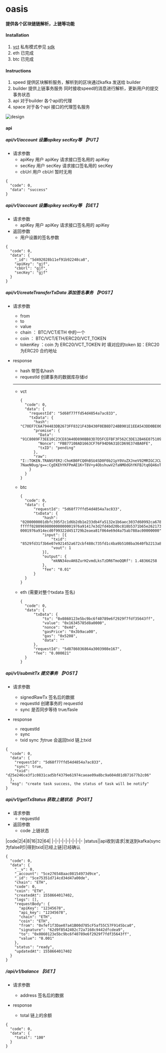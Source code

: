 # oasis 


#### 提供各个区块链链解析，上链等功能


#### Installation

1. [vct](https://github.com/abchain/fabric) 私有模式参见 [sdk](https://github.com/fastcity/oasis/tree/master/speed/config/dev/nodes)
2. eth 已完成
3. btc 已完成

#### Instructions

1. speed 提供区块解析服务，解析到的区块通过kafka 发送给 builder
2. builder 提供上链事务服务 同时接收speed的消息进行解析，更新用户的提交事务状态
3. api   对于builder 各个api的代理
4. space 对于各个api 接口的代理签名服务


![design](https://raw.githubusercontent.com/fastcity/oasis/master/design.jpg)

#### api
##### api/v1/account 设置apikey secKey等 【PUT】
  - 请求参数
    + apiKey 用户 apiKey 请求接口签名用的 apiKey
    + secKey 用户 secKey 请求接口签名用的 secKey
    + cbUrl 用户 cbUrl 暂时无用


```
{
  "code": 0,
  "data": "success"
}
```
##### api/v1/account 设置apikey secKey等 【GET】
  - 请求参数
    + apiKey 用户 apiKey 请求接口签名用的 apiKey
  - 返回参数
    + 用户设置的签名参数

```
{
  "code": 0,
  "data": {
    "_id": "5d492028b11ef91b92248ca8",
    "apiKey": "gjf",
    "cbUrl": "gjf",
    "secKey": "gjf"
  }
}
```


#####  api/v1/createTransferTxData 添加签名事务 【POST】
  - 请求参数
    + from
    + to
    + value
    + chain ： BTC/VCT/ETH 中的一个
    + coin ：  BTC/VCT/ETH/ERC20/VCT_TOKEN
    + tokenKey ：coin 为  ERC20/VCT_TOKEN 时 填对应的token 如：ERC20为ERC20 合约地址

  - response
    + hash 带签名hash
    + requestId 创建事务的数据库存储id
    --------------------------
    + vct
      ```
      {
        "code": 0,
        "data": {
          "requestId": "5d68f77ffd54d4854a7ac833",
          "txData": {
            "hash": "C70EF7C6A794483DB2673FF8321F43B430F0EB8D724BB901E1EEA543DD0BE06F",
            "promise": {
              "Data": "91C8089F73EE10C23CE83A40D890BB83D7D5FCEFBF3F562C3DE12B46E0751091",
              "Nonce": "FBB77108AD1663CF76F94D9A31ECD69E374BA0FE",
              "txID": "pending"
            },
            "raw":      "I::TOKEN.TRANSFER2:ChoKB0FCQ0hBSU4SD0F0b21pY0VuZXJneV92MRIGCJCLpOsFGhT7t3EIrRZjz3b5TZox    7NaeN0ug/g==:CgEKEhYKFPmAE1K+T8V+y4ObshuwV2faNMOdGhYKFBJtq6Q46oTnxDwvVqMgDtZeNxs7"
          }
        }
      }
      ```
    + btc
      ```
      {
      	"code": 0,
      	"data": {
      		"requestId": "5d68f77ffd54d4854a7ac833",
      		"txData": {
      			"hash":       "0200000001dbfc395f2c1d6b2db1e233db4fa5132e1b6aec3037d60992ca678749a5a12d020000000000fff      fffff0280969800000000001976a91417e3d2fd4bd20bc818b5371b65e262173af1856488acf65a481100000      0001976a914ecd0f99322d451729b2eaea81f064e69d4a75ab788ac00000000",
      			"input": [{
      				"txid": "8529fd31f3b6e07e921452a672cbf488c735fd1c4ba9b5108ba3640fb2213a81",
      				"vout": 1
      			}],
      			"output": {
      				"mkNN34ovAK6ZurH2vmdLksTzDR6TmoQQRf": 1.48366258
      			},
      			"fee": "0.01"
      		}
      	}
      }
      ```
    + eth (需要对整个txdata 签名)
      ```
      {
        "code": 0,
        "data": {
            "txData": {
                "to": "0x0860123e5bc9bc6f40789e6f2929f7fdf35643ff",
                "value": "0x16345785d8a0000",
                "nonce": "0x4d",
                "gasPrice": "0x3b9aca00",
                "gas": "0x5208",
                "data": ""
            },
            "requestId": "5d8786036864a3003908e167",
            "fee": "0.000021"
        }
      }
      ```

##### api/v1/submitTx 提交事务 【POST】
  - 请求参数
    + signedRawTx 签名后的数据
    + requestId 创建事务的 requestId
    + sync  是否同步等待 true/fasle 

  - response
    + requestId 
    + sync 
    + txid sync 为true 会返回txid 链上txid
```
{
  "code": 0,
  "data": {
    "requestId": "5d68f77ffd54d4854a7ac833",
    "sync": true,
    "txid": "d25e246ce3f1c0831cad5bf4379e61974caeae09a8bc9a604d81d871677b2c06"
  },
  "msg": "create task success, the status of task will be notify"
}
```

##### api/v1/getTxStatus 获取上链状态 【POST】
   - 请求参数
     + requestId 
   - 返回参数
     + code 上链状态

|code|2|4|8|16|32|64|
|-|-|-|-|-|-|-|-|-
|status||api收到请求|发送到kafka(sync 为false时)|得到txid|已经上链|已经确认
```
{
  "code": 0,
  "data": {
    "__v": 0,
    "_account": "5ce276548aac08154973d9ce",
    "_id": "5ce75351d714cd34d47a00de",
    "chain": "ETH",
    "code": 0,
    "coin": "ETH",
    "createdAt": 1558664017402,
    "logs": [],
    "requestBody": {
      "apiKey": "12345678",
      "api_key": "12345678",
      "chain": "ETH",
      "coin": "ETH",
      "from": "0xfef1f3Dae07a41B00d785cF5af55C57F9145bca0",
      "signature": "62d9f8542402c72a7168c9442dfcdea9",
      "to": "0x0860123e5bc9bc6f40789e6f2929f7fdf35643ff",
      "value": "0.001"
    },
    "status": "ready",
    "updatedAt": 1558664017402
  }
}
```



##### /api/v1/balance 【GET】
  - 请求参数
    + address 签名后的数据
   

  - response
    + total 链上的余额
   
```
{
  "code": 0,
  "data": {
    "total": "100"
  }
}
```
